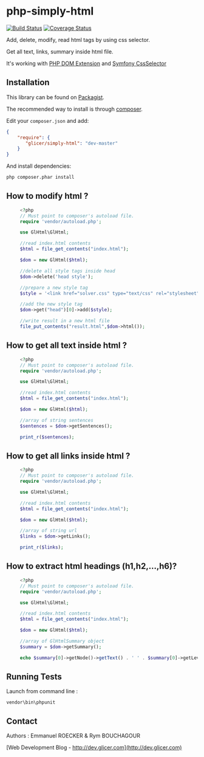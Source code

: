 # php-simply-html

[![Build Status](https://travis-ci.org/emmanuelroecker/php-simply-html.svg?branch=master)](https://travis-ci.org/emmanuelroecker/php-simply-html)
[![Coverage Status](https://coveralls.io/repos/emmanuelroecker/php-simply-html/badge.svg?branch=master&service=github)](https://coveralls.io/github/emmanuelroecker/php-simply-html?branch=master)

Add, delete, modify, read html tags by using css selector.

Get all text, links, summary inside html file.

It's working with [PHP DOM Extension](http://php.net/manual/en/book.dom.php) and [Symfony CssSelector](http://symfony.com/doc/current/components/css_selector.html)

## Installation

This library can be found on [Packagist](https://packagist.org/packages/glicer/simply-html).

The recommended way to install is through [composer](http://getcomposer.org).

Edit your `composer.json` and add:

```json
{
    "require": {
       "glicer/simply-html": "dev-master"
    }
}
```

And install dependencies:

```bash
php composer.phar install
```

## How to modify html ?

```php
     <?php
     // Must point to composer's autoload file.
     require 'vendor/autoload.php';

     use GlHtml\GlHtml;

     //read index.html contents
     $html = file_get_contents("index.html");

     $dom = new GlHtml($html);

     //delete all style tags inside head
     $dom->delete('head style');

     //prepare a new style tag
     $style = '<link href="solver.css" type="text/css" rel="stylesheet"></link>';

     //add the new style tag
     $dom->get("head")[0]->add($style);

     //write result in a new html file
     file_put_contents("result.html",$dom->html());
```

## How to get all text inside html ?

```php
     <?php
     // Must point to composer's autoload file.
     require 'vendor/autoload.php';

     use GlHtml\GlHtml;

     //read index.html contents
     $html = file_get_contents("index.html");

     $dom = new GlHtml($html);

     //array of string sentences
     $sentences = $dom->getSentences();

     print_r($sentences);
```

## How to get all links inside html ?

```php
     <?php
     // Must point to composer's autoload file.
     require 'vendor/autoload.php';

     use GlHtml\GlHtml;

     //read index.html contents
     $html = file_get_contents("index.html");

     $dom = new GlHtml($html);

     //array of string url
     $links = $dom->getLinks();

     print_r($links);
```

## How to extract html headings (h1,h2,...,h6)?

```php
     <?php
     // Must point to composer's autoload file.
     require 'vendor/autoload.php';

     use GlHtml\GlHtml;

     //read index.html contents
     $html = file_get_contents("index.html");

     $dom = new GlHtml($html);

     //array of GlHtmlSummary object
     $summary = $dom->getSummary();

     echo $summary[0]->getNode()->getText() . ' ' . $summary[0]->getLevel();
```

## Running Tests

Launch from command line :

```console
vendor\bin\phpunit
```

## Contact

Authors : Emmanuel ROECKER & Rym BOUCHAGOUR

[Web Development Blog - http://dev.glicer.com](http://dev.glicer.com)
